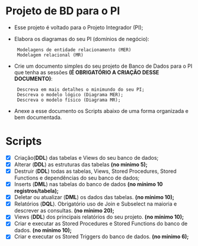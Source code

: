 # Projeto de BD para o PI

 - Esse projeto é voltado para o Projeto Integrador (PI);
 - Elabora os diagramas do seu PI (domínios de negócio):
   
		Modelagens de entidade relacionamento (MER)
		Modelagem relacional (MR)
 - Crie um documento simples do seu projeto de Banco de Dados para o PI
   que tenha as sessões **(É OBRIGATÓRIO A CRIAÇÃO DESSE DOCUMENTO)**:

		Descreva em mais detalhes o minimundo do seu PI;
		Descreva o modelo lógico (Diagrama MER);
		Descreva o modelo físico (Diagrama MR);
		

 - Anexe a esse documento os Scripts abaixo de uma forma organizada e
   bem documentada.

# Scripts

 - [x] Criação(**DDL**) das tabelas e Views do seu banco de dados;
 - [x] Alterar (**DDL**) as estruturas das tabelas **(no mínimo 5);**
 - [x] Destruir (**DDL**) todas as tabelas, Views, Stored Procedures, Stored Functions e dependências do seu banco de dados;
 - [x] Inserts (**DML**) nas tabelas do banco de dados **(no mínimo 10 registros/tabela);**
 - [x] Deletar ou atualizar (**DML**) os dados das tabelas. **(no mínimo 10);**
 - [x] Relatórios (**DQL**). Obrigatório uso de Join e Subselect na maioria e descrever as consultas. **(no mínimo 20);**
 - [x] Views (**DDL**) dos principais relatórios do seu projeto. **(no mínimo 10);**
 - [x] Criar e executar as Stored Procedures e Stored Functions do banco de dados. **(no mínimo 10);**
 - [x] Criar e executar os Stored Triggers do banco de dados. **(no mínimo 6);**
